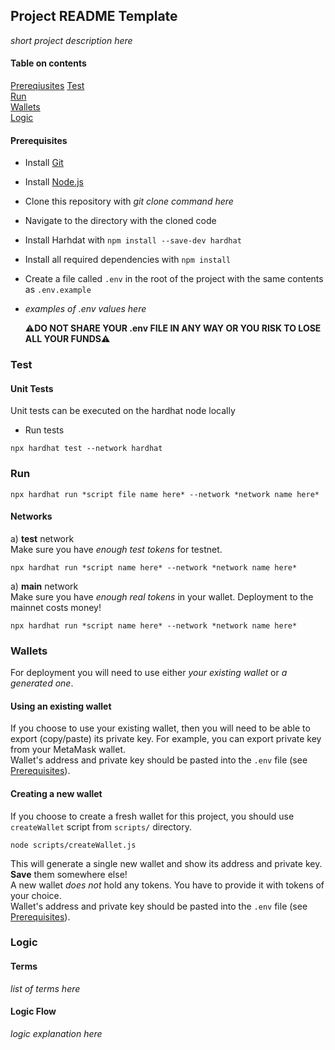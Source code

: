 ## Project README Template

_short project description here_

#### Table on contents

[Prereqiusites](#preqs)
[Test](#tests)  
[Run](#run)  
[Wallets](#wallets)  
[Logic](#logic)

<a name="preqs">

#### Prerequisites

- Install [Git](https://git-scm.com/)
- Install [Node.js](https://nodejs.org/en/download/)
- Clone this repository with _git clone command here_
- Navigate to the directory with the cloned code
- Install Harhdat with `npm install --save-dev hardhat`
- Install all required dependencies with `npm install`
- Create a file called `.env` in the root of the project with the same contents as `.env.example`
- _examples of .env values here_

  :warning:**DO NOT SHARE YOUR .env FILE IN ANY WAY OR YOU RISK TO LOSE ALL YOUR FUNDS**:warning:
  <a name="tests"/>

### Test

#### Unit Tests

Unit tests can be executed on the hardhat node locally

- Run tests

```
npx hardhat test --network hardhat
```

<a name="run"/>

### Run

```
npx hardhat run *script file name here* --network *network name here*
```

#### Networks

а) **test** network  
Make sure you have _enough test tokens_ for testnet.

```
npx hardhat run *script name here* --network *network name here*
```

a) **main** network  
Make sure you have _enough real tokens_ in your wallet. Deployment to the mainnet costs money!

```
npx hardhat run *script name here* --network *network name here*
```

<a name="wallets"/>

### Wallets

For deployment you will need to use either _your existing wallet_ or _a generated one_.

#### Using an existing wallet

If you choose to use your existing wallet, then you will need to be able to export (copy/paste) its private key. For example, you can export private key from your MetaMask wallet.  
Wallet's address and private key should be pasted into the `.env` file (see [Prerequisites](#preqs)).

#### Creating a new wallet

If you choose to create a fresh wallet for this project, you should use `createWallet` script from `scripts/` directory.

```
node scripts/createWallet.js
```

This will generate a single new wallet and show its address and private key. **Save** them somewhere else!  
A new wallet _does not_ hold any tokens. You have to provide it with tokens of your choice.  
Wallet's address and private key should be pasted into the `.env` file (see [Prerequisites](#preqs)).

<a name="logic"/>

### Logic

#### Terms

_list of terms here_

#### Logic Flow

_logic explanation here_
